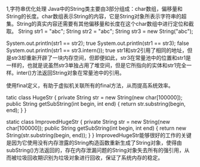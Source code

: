 1,字符串优化处理
Java中的String类主要由3部分组成：char数组，偏移量和String的长度。char数组表示String的内容，它是String对象所表示字符串的超集。String的真实内容还需要有其他偏移量和长度在这个char数组中进行定位和截取。
String str1 = "abc";
String str2 = "abc";
String str3 = new String("abc");

System.out.println(str1 == str2);          true
System.out.println(str1 == str3);          false
System.out.println(str1 == str3.intern()); true
str1和str2引用了相同的地址，但是str3却重新开辟了一块内存空间，但即便如此，str3在常量池中的位置和str1是一样的，也就是说虽然str3单独占用了堆空间，但是它所指向的实体和str1完全一样。inter()方法返回String对象在常量池中的引用。

使用final定义，有助于虚拟机关联所有的final方法，从而提高系统效率。

tatic class HugeStr {
	private String str = new String(new char[100000]);
	public String getSubString(int begin, int end) {
		return str.substring(begin, end);
	}
}

static class ImprovedHugeStr {
	private String str = new String(new char[100000]);
	public String getSubString(int begin, int end) {
		return new String(str.substring(begin, end));
	}
}
ImprovedHugeStr能够很好的工作的关键是因为它使用没有内存泄露的String构造函数重新生成了String对象，使得由subString()方法返回的，存在内存泄漏问题的String对象失去所有的强引用，从而被垃圾回收期识别为垃圾对象进行回收，保证了系统内存的稳定。
